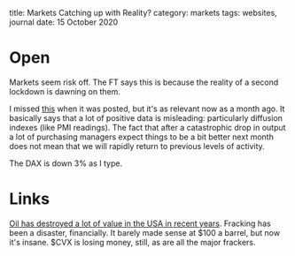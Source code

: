 title: Markets Catching up with Reality?
category: markets
tags: websites, journal
date: 15 October 2020


# Open

Markets seem risk off. 
The FT says this is because the reality of a second lockdown is dawning on them.

I missed [this](https://gnseconomics.com/2020/09/08/there-is-no-recovery/) when it was posted, but it's as relevant now as a month ago. It basically says that a lot of positive data is misleading: particularly diffusion indexes (like PMI readings). The fact that after a catastrophic drop in output a lot of purchasing managers expect things to be a bit better next month does not mean that we will rapidly return to previous levels of activity.

The DAX is down 3% as I type. 

# Links

[Oil has destroyed a lot of value in the USA in recent years](https://wolfstreet.com/2020/10/14/great-american-oil-gas-massacre-bankruptcies-hit-new-milestone-now-bigger-companies-let-go/).
Fracking has been a disaster, financially. It barely made sense at $100 a barrel, but now it's insane.
$CVX is losing money, still, as are all the major frackers.